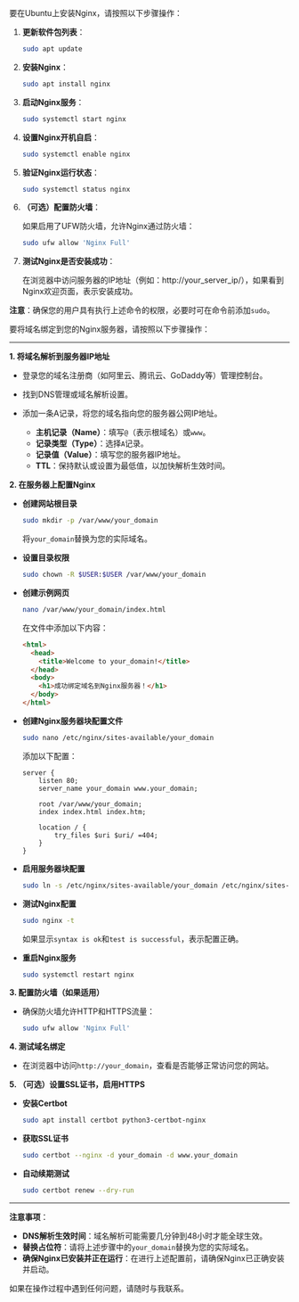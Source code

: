 要在Ubuntu上安装Nginx，请按照以下步骤操作：

1. **更新软件包列表**：

   ```bash
   sudo apt update
   ```

2. **安装Nginx**：

   ```bash
   sudo apt install nginx
   ```

3. **启动Nginx服务**：

   ```bash
   sudo systemctl start nginx
   ```

4. **设置Nginx开机自启**：

   ```bash
   sudo systemctl enable nginx
   ```

5. **验证Nginx运行状态**：

   ```bash
   sudo systemctl status nginx
   ```

6. **（可选）配置防火墙**：

   如果启用了UFW防火墙，允许Nginx通过防火墙：

   ```bash
   sudo ufw allow 'Nginx Full'
   ```

7. **测试Nginx是否安装成功**：

   在浏览器中访问服务器的IP地址（例如：http://your_server_ip/），如果看到Nginx欢迎页面，表示安装成功。

**注意**：确保您的用户具有执行上述命令的权限，必要时可在命令前添加`sudo`。


要将域名绑定到您的Nginx服务器，请按照以下步骤操作：

---

**1. 将域名解析到服务器IP地址**

- 登录您的域名注册商（如阿里云、腾讯云、GoDaddy等）管理控制台。
- 找到DNS管理或域名解析设置。
- 添加一条A记录，将您的域名指向您的服务器公网IP地址。

  - **主机记录（Name）**：填写`@`（表示根域名）或`www`。
  - **记录类型（Type）**：选择`A`记录。
  - **记录值（Value）**：填写您的服务器IP地址。
  - **TTL**：保持默认或设置为最低值，以加快解析生效时间。

**2. 在服务器上配置Nginx**

- **创建网站根目录**

  ```bash
  sudo mkdir -p /var/www/your_domain
  ```

  将`your_domain`替换为您的实际域名。

- **设置目录权限**

  ```bash
  sudo chown -R $USER:$USER /var/www/your_domain
  ```

- **创建示例网页**

  ```bash
  nano /var/www/your_domain/index.html
  ```

  在文件中添加以下内容：

  ```html
  <html>
    <head>
      <title>Welcome to your_domain!</title>
    </head>
    <body>
      <h1>成功绑定域名到Nginx服务器！</h1>
    </body>
  </html>
  ```

- **创建Nginx服务器块配置文件**

  ```bash
  sudo nano /etc/nginx/sites-available/your_domain
  ```

  添加以下配置：

  ```nginx
  server {
      listen 80;
      server_name your_domain www.your_domain;

      root /var/www/your_domain;
      index index.html index.htm;

      location / {
          try_files $uri $uri/ =404;
      }
  }
  ```

- **启用服务器块配置**

  ```bash
  sudo ln -s /etc/nginx/sites-available/your_domain /etc/nginx/sites-enabled/
  ```

- **测试Nginx配置**

  ```bash
  sudo nginx -t
  ```

  如果显示`syntax is ok`和`test is successful`，表示配置正确。

- **重启Nginx服务**

  ```bash
  sudo systemctl restart nginx
  ```

**3. 配置防火墙（如果适用）**

- 确保防火墙允许HTTP和HTTPS流量：

  ```bash
  sudo ufw allow 'Nginx Full'
  ```

**4. 测试域名绑定**

- 在浏览器中访问`http://your_domain`，查看是否能够正常访问您的网站。

**5. （可选）设置SSL证书，启用HTTPS**

- **安装Certbot**

  ```bash
  sudo apt install certbot python3-certbot-nginx
  ```

- **获取SSL证书**

  ```bash
  sudo certbot --nginx -d your_domain -d www.your_domain
  ```

- **自动续期测试**

  ```bash
  sudo certbot renew --dry-run
  ```

---

**注意事项**：

- **DNS解析生效时间**：域名解析可能需要几分钟到48小时才能全球生效。
- **替换占位符**：请将上述步骤中的`your_domain`替换为您的实际域名。
- **确保Nginx已安装并正在运行**：在进行上述配置前，请确保Nginx已正确安装并启动。

如果在操作过程中遇到任何问题，请随时与我联系。

  
